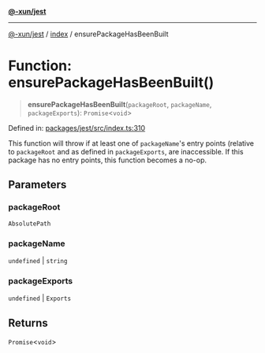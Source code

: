 [**@-xun/jest**](../../README.md)

***

[@-xun/jest](../../README.md) / [index](../README.md) / ensurePackageHasBeenBuilt

# Function: ensurePackageHasBeenBuilt()

> **ensurePackageHasBeenBuilt**(`packageRoot`, `packageName`, `packageExports`): `Promise`\<`void`\>

Defined in: [packages/jest/src/index.ts:310](https://github.com/Xunnamius/test-utils/blob/604fe556e29c02dc61319452730f6809aaaac02c/packages/jest/src/index.ts#L310)

This function will throw if at least one of `packageName`'s entry points
(relative to `packageRoot` and as defined in `packageExports`, are
inaccessible. If this package has no entry points, this function becomes a
no-op.

## Parameters

### packageRoot

`AbsolutePath`

### packageName

`undefined` | `string`

### packageExports

`undefined` | `Exports`

## Returns

`Promise`\<`void`\>
